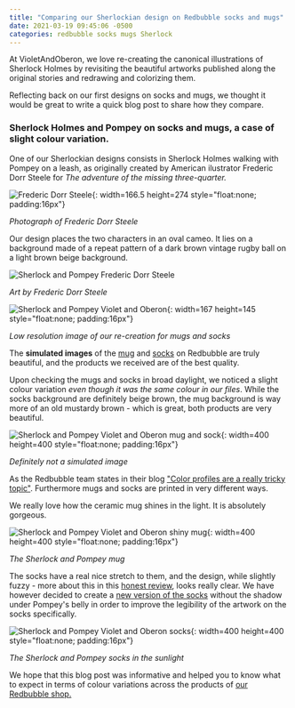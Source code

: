 ```yaml
---
title: "Comparing our Sherlockian design on Redbubble socks and mugs"
date: 2021-03-19 09:45:06 -0500
categories: redbubble socks mugs Sherlock
---
```


At VioletAndOberon, we love re-creating the canonical illustrations of Sherlock Holmes by revisiting the beautiful artworks published along the original stories and redrawing and colorizing them.

Reflecting back on our first designs on socks and mugs, we thought it would be great to write a quick blog post to share how they compare.

### Sherlock Holmes and Pompey on socks and mugs, a case of slight colour variation.

One of our Sherlockian designs consists in Sherlock Holmes walking with Pompey on a leash, as originally created by American ilustrator Frederic Dorr Steele for *The adventure of the missing three-quarter.*

![Frederic Dorr Steele](/images/Photograph_of_Frederic_Dorr_Steele-166.jpg){: width=166.5 height=274 style="float:none; padding:16px"}

*Photograph of Frederic Dorr Steele*


Our design places the two characters in an oval cameo. It lies on a background made of a repeat pattern of a dark brown vintage rugby ball on a light brown beige background.


![Sherlock and Pompey Frederic Dorr Steele](/images/img-missing-three-quarter-156.JPG)

*Art by Frederic Dorr Steele*


![Sherlock and Pompey Violet and Oberon](/images/img-vao-design-pompey-lowres.jpg){: width=167 height=145 style="float:none; padding:16px"}

*Low resolution image of our re-creation for mugs and socks*


The **simulated images** of the [mug](https://www.redbubble.com/i/mug/Sherlock-Holmes-and-Pompey-from-The-Missing-Three-Quarter-by-VioletAndOberon/71521436.9Q0AD) and [socks](https://www.redbubble.com/i/socks/Sherlock-Holmes-Missing-Three-Quarter-Dog-Rugby-Socks-by-VioletAndOberon/73438714.9HZ1B) on Redbubble are truly beautiful, and the products we received are of the best quality.


Upon checking the mugs and socks in broad daylight, we noticed a slight colour variation *even though it was the same colour in our files*. While the socks background are definitely beige brown, the mug background is way more of an old mustardy brown - which is great, both products are very beautiful. 

![Sherlock and Pompey Violet and Oberon mug and sock](/images/img-mug-and-sock-pompey-couch-400.JPG ){: width=400 height=400 style="float:none; padding:16px"}

*Definitely not a simulated image*

As the Redbubble team states in their blog ["Color profiles are a really tricky topic"](https://help.redbubble.com/hc/en-us/articles/202270679-Dimensions-Format#color). Furthermore mugs and socks are printed in very different ways.

We really love how the ceramic mug shines in the light. It is absolutely gorgeous. 

![Sherlock and Pompey Violet and Oberon shiny mug](/images/img-pompey-mug-modelled-400.JPG){: width=400 height=400 style="float:none; padding:16px"}

*The Sherlock and Pompey mug*


The socks have a real nice stretch to them, and the design, while slightly fuzzy - more about this in this [honest review](https://www.violetandoberon.com/redbubble/socks/2021/03/12/ordering-redbubble-socks.html), looks really clear. We have however decided to create a [new version of the socks](https://www.redbubble.com/i/socks/Sherlock-Holmes-Missing-Three-Quarter-Dog-Rugby-Socks-by-VioletAndOberon/73438714.9HZ1B) without the shadow under Pompey's belly in order to improve the legibility of the artwork on the socks specifically.


![Sherlock and Pompey Violet and Oberon socks](/images/IMG-sock-pompey-modelled-400.JPG){: width=400 height=400 style="float:none; padding:16px"}

*The Sherlock and Pompey socks in the sunlight*


We hope that this blog post was informative and helped you to know what to expect in terms of colour variations across the products of [our Redbubble shop.](https://www.redbubble.com/people/VioletAndOberon/shop)
















